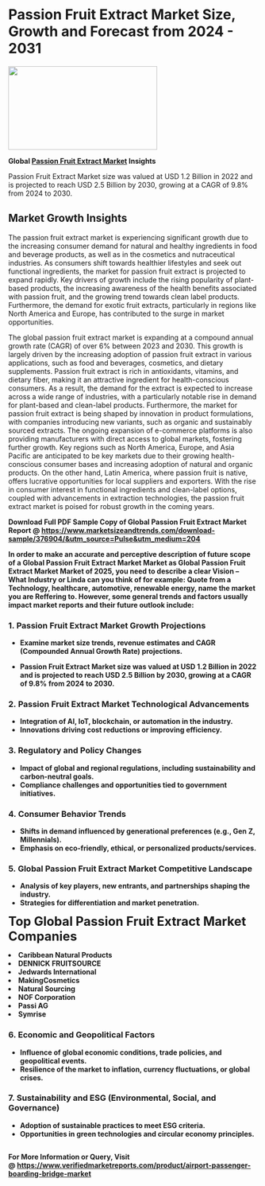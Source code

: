 <H1>Passion Fruit Extract Market Size, Growth and Forecast from 2024 - 2031</H1><img class="aligncenter size-medium wp-image-584254" src="https://thirdeyenews.in/wp-content/uploads/2024/09/Global-Market-Research-300x168.jpeg" alt="" width="300" height="168" /><p><strong>Global&nbsp;<a href="https://www.marketsizeandtrends.com/download-sample/376904/&amp;utm_source=Pulse&amp;utm_medium=204">Passion Fruit Extract Market</a> Insights</strong></p><p>Passion Fruit Extract Market size was valued at USD 1.2 Billion in 2022 and is projected to reach USD 2.5 Billion by 2030, growing at a CAGR of 9.8% from 2024 to 2030.</p><p><h2>Market Growth Insights</h2> <p>The passion fruit extract market is experiencing significant growth due to the increasing consumer demand for natural and healthy ingredients in food and beverage products, as well as in the cosmetics and nutraceutical industries. As consumers shift towards healthier lifestyles and seek out functional ingredients, the market for passion fruit extract is projected to expand rapidly. Key drivers of growth include the rising popularity of plant-based products, the increasing awareness of the health benefits associated with passion fruit, and the growing trend towards clean label products. Furthermore, the demand for exotic fruit extracts, particularly in regions like North America and Europe, has contributed to the surge in market opportunities.</p> <p><strong></strong></p> <p>The global passion fruit extract market is expanding at a compound annual growth rate (CAGR) of over 6% between 2023 and 2030. This growth is largely driven by the increasing adoption of passion fruit extract in various applications, such as food and beverages, cosmetics, and dietary supplements. Passion fruit extract is rich in antioxidants, vitamins, and dietary fiber, making it an attractive ingredient for health-conscious consumers. As a result, the demand for the extract is expected to increase across a wide range of industries, with a particularly notable rise in demand for plant-based and clean-label products. Furthermore, the market for passion fruit extract is being shaped by innovation in product formulations, with companies introducing new variants, such as organic and sustainably sourced extracts. The ongoing expansion of e-commerce platforms is also providing manufacturers with direct access to global markets, fostering further growth. Key regions such as North America, Europe, and Asia Pacific are anticipated to be key markets due to their growing health-conscious consumer bases and increasing adoption of natural and organic products. On the other hand, Latin America, where passion fruit is native, offers lucrative opportunities for local suppliers and exporters. With the rise in consumer interest in functional ingredients and clean-label options, coupled with advancements in extraction technologies, the passion fruit extract market is poised for robust growth in the coming years.</p> <p><strong></p><p><span class=""><strong>Download Full PDF Sample Copy of Global Passion Fruit Extract Market Report</strong> @ <a href="https://www.marketsizeandtrends.com/download-sample/376904/&amp;utm_source=Pulse&amp;utm_medium=204" target="_blank">https://www.marketsizeandtrends.com/download-sample/376904/&amp;utm_source=Pulse&amp;utm_medium=204</a></span></p><p>In order to make an accurate and perceptive description of future scope of a Global&nbsp;Passion Fruit Extract Market Market as Global&nbsp;Passion Fruit Extract Market Market of 2025, you need to describe a clear Vision &ndash; What Industry or Linda can you think of for example: Quote from a Technology, healthcare, automotive, renewable energy, name the market you are Reffering to. However, some general trends and factors usually impact market reports and their future outlook include:</p><h3>1.&nbsp;<strong>Passion Fruit Extract Market Growth Projections</strong></h3><ul><li>Examine market size trends, revenue estimates and CAGR (Compounded Annual Growth Rate) projections.</li><li><p>Passion Fruit Extract Market size was valued at USD 1.2 Billion in 2022 and is projected to reach USD 2.5 Billion by 2030, growing at a CAGR of 9.8% from 2024 to 2030.</p></li></ul><h3>2.&nbsp;<strong>Passion Fruit Extract Market Technological Advancements</strong></h3><ul><li>Integration of AI, IoT, blockchain, or automation in the industry.</li><li>Innovations driving cost reductions or improving efficiency.</li></ul><h3>3.&nbsp;<strong>Regulatory and Policy Changes</strong></h3><ul><li>Impact of global and regional regulations, including sustainability and carbon-neutral goals.</li><li>Compliance challenges and opportunities tied to government initiatives.</li></ul><h3>4.&nbsp;<strong>Consumer Behavior Trends</strong></h3><ul><li>Shifts in demand influenced by generational preferences (e.g., Gen Z, Millennials).</li><li>Emphasis on eco-friendly, ethical, or personalized products/services.</li></ul><h3>5.&nbsp;<strong>Global Passion Fruit Extract Market Competitive Landscape</strong></h3><ul><li>Analysis of key players, new entrants, and partnerships shaping the industry.</li><li>Strategies for differentiation and market penetration.</li></ul><p data-pm-slice="1 1 []"><span style="color: inherit; font-family: inherit; font-size: 25px;">Top Global Passion Fruit Extract Market Companies</span></p><div class="" data-test-id=""><p><li>Caribbean Natural Products</li><li> DENNICK FRUITSOURCE</li><li> Jedwards International</li><li> MakingCosmetics</li><li> Natural Sourcing</li><li> NOF Corporation</li><li> Passi AG</li><li> Symrise</li></p></div><h3>6.&nbsp;<strong>Economic and Geopolitical Factors</strong></h3><ul><li>Influence of global economic conditions, trade policies, and geopolitical events.</li><li>Resilience of the market to inflation, currency fluctuations, or global crises.</li></ul><h3>7.&nbsp;<strong>Sustainability and ESG (Environmental, Social, and Governance)</strong></h3><ul><li>Adoption of sustainable practices to meet ESG criteria.</li><li>Opportunities in green technologies and circular economy principles.</li></ul><h2><strong style="font-size: 14px;">For More Information or Query, Visit @&nbsp;</strong><a style="background-color: #ffffff; font-size: 14px;" href="https://www.marketsizeandtrends.com/report/passion-fruit-extract-market/" target="_blank">https://www.verifiedmarketreports.com/product/airport-passenger-boarding-bridge-market</a></h2>
